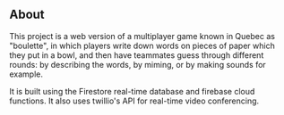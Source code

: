 ## About

This project is a web version of a multiplayer game known in Quebec as "boulette", in which players write down words on pieces of paper which they put in a bowl, and then have teammates guess through different rounds: by describing the words, by miming, or by making sounds for example.

It is built using the Firestore real-time database and firebase cloud functions. It also uses twillio's API for real-time video conferencing.

